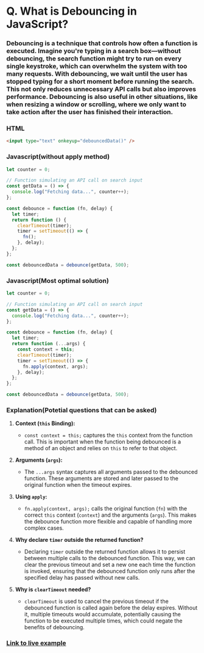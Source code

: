 # Q. What is Debouncing in JavaScript?

### Debouncing is a technique that controls how often a function is executed. Imagine you're typing in a search box—without debouncing, the search function might try to run on every single keystroke, which can overwhelm the system with too many requests. With debouncing, we wait until the user has stopped typing for a short moment before running the search. This not only reduces unnecessary API calls but also improves performance. Debouncing is also useful in other situations, like when resizing a window or scrolling, where we only want to take action after the user has finished their interaction.

### HTML

```html
<input type="text" onkeyup="debouncedData()" />
```

### Javascript(without apply method)

```javascript
let counter = 0;

// Function simulating an API call on search input
const getData = () => {
  console.log("Fetching data...", counter++);
};

const debounce = function (fn, delay) {
  let timer;
  return function () {
    clearTimeout(timer);
    timer = setTimeout(() => {
      fn();
    }, delay);
  };
};

const debouncedData = debounce(getData, 500);
```

### Javascript(Most optimal solution)

```javascript
let counter = 0;

// Function simulating an API call on search input
const getData = () => {
  console.log("Fetching data...", counter++);
};

const debounce = function (fn, delay) {
  let timer;
  return function (...args) {
    const context = this;
    clearTimeout(timer);
    timer = setTimeout(() => {
      fn.apply(context, args);
    }, delay);
  };
};

const debouncedData = debounce(getData, 500);
```

### Explanation(Potetial questions that can be asked)

1. **Context (`this` Binding):**

   - `const context = this;` captures the `this` context from the function call. This is important when the function being debounced is a method of an object and relies on `this` to refer to that object.

2. **Arguments (`args`):**

   - The `...args` syntax captures all arguments passed to the debounced function. These arguments are stored and later passed to the original function when the timeout expires.

3. **Using `apply`:**

   - `fn.apply(context, args);` calls the original function (`fn`) with the correct `this` context (`context`) and the arguments (`args`). This makes the debounce function more flexible and capable of handling more complex cases.

4. **Why declare `timer` outside the returned function?**

   - Declaring `timer` outside the returned function allows it to persist between multiple calls to the debounced function. This way, we can clear the previous timeout and set a new one each time the function is invoked, ensuring that the debounced function only runs after the specified delay has passed without new calls.

5. **Why is `clearTimeout` needed?**
   - `clearTimeout` is used to cancel the previous timeout if the debounced function is called again before the delay expires. Without it, multiple timeouts would accumulate, potentially causing the function to be executed multiple times, which could negate the benefits of debouncing.

### [Link to live example](https://codepen.io/trupti0406/pen/RwzyWwK)
